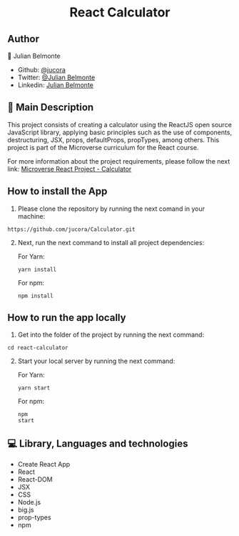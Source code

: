 <h1 align="center">React Calculator</h1>

## Author

:man: Julian Belmonte

- Github: [@jucora](https://github.com/jucora)
- Twitter: [@Julian Belmonte](twitter.com/JulianBelmonte)
- Linkedin: [Julian Belmonte](linkedin.com/in/julianbel)

## :pencil: Main Description

This project consists of creating a calculator using the ReactJS open source JavaScript library, applying basic principles such as the use of components, destructuring, JSX, props, defaultProps, propTypes, among others. This project is part of the Microverse curriculum for the React course.

For more information about the project requirements, please follow the next link: [Microverse React Project - Calculator](https://github.com/microverseinc/project-react-calculator)

## How to install the App

1) Please clone the repository by running the next comand in your machine:

<pre><code>https://github.com/jucora/Calculator.git</code></pre>

2) Next, run the next command to install all project dependencies:

      For Yarn: <pre><code>yarn install</code></pre>
      For npm: <pre><code>npm install</code></pre>
 
## How to run the app locally

1) Get into the folder of the project by running the next command:

<pre><code>cd react-calculator</code></pre>

2) Start your local server by running the next command:

      For Yarn: <pre><code>yarn start</code></pre>
      For npm: <pre><code>npm start</code></pre>

## :computer: Library, Languages and technologies

- Create React App
- React
- React-DOM
- JSX
- CSS
- Node.js
- big.js
- prop-types
- npm
